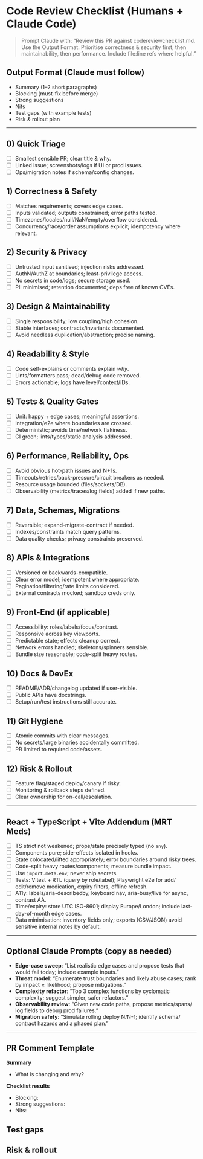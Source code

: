 # Code Review Checklist (Humans + Claude Code)

> Prompt Claude with:
> “Review this PR against codereviewchecklist.md. Use the Output Format.
> Prioritise correctness & security first, then maintainability, then
> performance. Include file:line refs where helpful.”

## Output Format (Claude must follow)
- Summary (1–2 short paragraphs)
- Blocking (must-fix before merge)
- Strong suggestions
- Nits
- Test gaps (with example tests)
- Risk & rollout plan

---

## 0) Quick Triage
- [ ] Smallest sensible PR; clear title & why.
- [ ] Linked issue; screenshots/logs if UI or prod issues.
- [ ] Ops/migration notes if schema/config changes.

## 1) Correctness & Safety
- [ ] Matches requirements; covers edge cases.
- [ ] Inputs validated; outputs constrained; error paths tested.
- [ ] Timezones/locales/null/NaN/empty/overflow considered.
- [ ] Concurrency/race/order assumptions explicit; idempotency where
      relevant.

## 2) Security & Privacy
- [ ] Untrusted input sanitised; injection risks addressed.
- [ ] AuthN/AuthZ at boundaries; least-privilege access.
- [ ] No secrets in code/logs; secure storage used.
- [ ] PII minimised; retention documented; deps free of known CVEs.

## 3) Design & Maintainability
- [ ] Single responsibility; low coupling/high cohesion.
- [ ] Stable interfaces; contracts/invariants documented.
- [ ] Avoid needless duplication/abstraction; precise naming.

## 4) Readability & Style
- [ ] Code self-explains or comments explain *why*.
- [ ] Lints/formatters pass; dead/debug code removed.
- [ ] Errors actionable; logs have level/context/IDs.

## 5) Tests & Quality Gates
- [ ] Unit: happy + edge cases; meaningful assertions.
- [ ] Integration/e2e where boundaries are crossed.
- [ ] Deterministic; avoids time/network flakiness.
- [ ] CI green; lints/types/static analysis addressed.

## 6) Performance, Reliability, Ops
- [ ] Avoid obvious hot-path issues and N+1s.
- [ ] Timeouts/retries/back-pressure/circuit breakers as needed.
- [ ] Resource usage bounded (files/sockets/DB).
- [ ] Observability (metrics/traces/log fields) added if new paths.

## 7) Data, Schemas, Migrations
- [ ] Reversible; expand-migrate-contract if needed.
- [ ] Indexes/constraints match query patterns.
- [ ] Data quality checks; privacy constraints preserved.

## 8) APIs & Integrations
- [ ] Versioned or backwards-compatible.
- [ ] Clear error model; idempotent where appropriate.
- [ ] Pagination/filtering/rate limits considered.
- [ ] External contracts mocked; sandbox creds only.

## 9) Front-End (if applicable)
- [ ] Accessibility: roles/labels/focus/contrast.
- [ ] Responsive across key viewports.
- [ ] Predictable state; effects cleanup correct.
- [ ] Network errors handled; skeletons/spinners sensible.
- [ ] Bundle size reasonable; code-split heavy routes.

## 10) Docs & DevEx
- [ ] README/ADR/changelog updated if user-visible.
- [ ] Public APIs have docstrings.
- [ ] Setup/run/test instructions still accurate.

## 11) Git Hygiene
- [ ] Atomic commits with clear messages.
- [ ] No secrets/large binaries accidentally committed.
- [ ] PR limited to required code/assets.

## 12) Risk & Rollout
- [ ] Feature flag/staged deploy/canary if risky.
- [ ] Monitoring & rollback steps defined.
- [ ] Clear ownership for on-call/escalation.

---

## React + TypeScript + Vite Addendum (MRT Meds)
- [ ] TS strict not weakened; props/state precisely typed (no `any`).
- [ ] Components pure; side-effects isolated in hooks.
- [ ] State colocated/lifted appropriately; error boundaries around
      risky trees.
- [ ] Code-split heavy routes/components; measure bundle impact.
- [ ] Use `import.meta.env`; never ship secrets.
- [ ] Tests: Vitest + RTL (query by role/label); Playwright e2e for add/
      edit/remove medication, expiry filters, offline refresh.
- [ ] A11y: labels/aria-describedby, keyboard nav, aria-busy/live for
      async, contrast AA.
- [ ] Time/expiry: store UTC ISO-8601; display Europe/London; include
      last-day-of-month edge cases.
- [ ] Data minimisation: inventory fields only; exports (CSV/JSON) avoid
      sensitive internal notes by default.

---

## Optional Claude Prompts (copy as needed)
- **Edge-case sweep**: “List realistic edge cases and propose tests that
  would fail today; include example inputs.”
- **Threat model**: “Enumerate trust boundaries and likely abuse cases;
  rank by impact × likelihood; propose mitigations.”
- **Complexity refactor**: “Top 3 complex functions by cyclomatic
  complexity; suggest simpler, safer refactors.”
- **Observability review**: “Given new code paths, propose metrics/spans/
  log fields to debug prod failures.”
- **Migration safety**: “Simulate rolling deploy N/N-1; identify schema/
  contract hazards and a phased plan.”

---

## PR Comment Template
**Summary**
- What is changing and why?

**Checklist results**
- Blocking:
- Strong suggestions:
- Nits:

**Test gaps**
-

**Risk & rollout**
-
